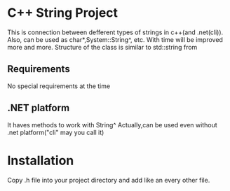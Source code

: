 # C++ String Project

This is connection between defferent types of strings in c++(and .net(cli)). Also, can be used as char*,System::String^, etc.
With time will be improved more and more.
Structure of the class is similar to std::string from <isotream>
  
  ## Requirements
No special requirements at the time 


## .NET platform
It haves methods to work with String^
Actually,can be used even without .net platform("cli" may you call it)

# Installation
Copy .h file into your project directory and add like an every other file.

